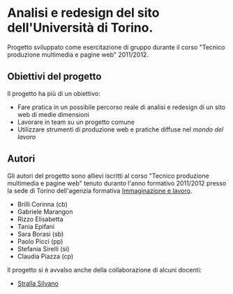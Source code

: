 ﻿Analisi e redesign del sito dell'Università di Torino.
==========================================================

Progetto sviluppato come esercitazione di gruppo durante il corso "Tecnico produzione multimedia e pagine web" 2011/2012.

Obiettivi del progetto
----------------------

Il progetto ha più di un obiettivo:

* Fare pratica in un possibile percorso reale di analisi e redesign di un sito web di medie dimensioni
* Lavorare in team su un progetto comune
* Utilizzare strumenti di produzione web e pratiche diffuse nel _mondo del lavoro_

Autori
------

Gli autori del progetto sono allievi iscritti al corso "Tecnico produzione multimedia e pagine web" tenuto duranto l'anno formativo 2011/2012 presso la sede di Torino dell'agenzia formativa [Immaginazione e lavoro](http://www.immaginazioneelavoro.it/).

* Brilli Corinna (cb)
* Gabriele Marangon
* Rizzo Elisabetta
* Tania Epifani
* Sara Borasi (sb)
* Paolo Picci (pp)
* Stefania Sirelli (si)
* Claudia Piazza (cp)

Il progetto si è avvalso anche della collaborazione di alcuni docenti:

* [Stralla Silvano](http://www.sistrall.it)

